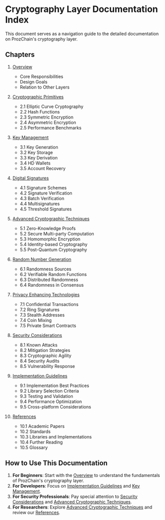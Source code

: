 # Cryptography Layer Documentation Index

This document serves as a navigation guide to the detailed documentation on ProzChain's cryptography layer.

## Chapters

1. [Overview](./08.01-cryptography-layer-overview.md)
   - Core Responsibilities
   - Design Goals
   - Relation to Other Layers
   
2. [Cryptographic Primitives](./08.02-cryptography-layer-primitives.md)
   - 2.1 Elliptic Curve Cryptography
   - 2.2 Hash Functions
   - 2.3 Symmetric Encryption
   - 2.4 Asymmetric Encryption
   - 2.5 Performance Benchmarks

3. [Key Management](./08.03-cryptography-layer-key-management.md)
   - 3.1 Key Generation
   - 3.2 Key Storage
   - 3.3 Key Derivation
   - 3.4 HD Wallets
   - 3.5 Account Recovery

4. [Digital Signatures](./08.04-cryptography-layer-signatures.md)
   - 4.1 Signature Schemes
   - 4.2 Signature Verification
   - 4.3 Batch Verification
   - 4.4 Multisignatures
   - 4.5 Threshold Signatures

5. [Advanced Cryptographic Techniques](./08.05-cryptography-layer-advanced-techniques.md)
   - 5.1 Zero-Knowledge Proofs
   - 5.2 Secure Multi-party Computation
   - 5.3 Homomorphic Encryption
   - 5.4 Identity-based Cryptography
   - 5.5 Post-Quantum Cryptography

6. [Random Number Generation](./08.06-cryptography-layer-randomness.md)
   - 6.1 Randomness Sources
   - 6.2 Verifiable Random Functions
   - 6.3 Distributed Randomness
   - 6.4 Randomness in Consensus

7. [Privacy Enhancing Technologies](./08.07-cryptography-layer-privacy.md)
   - 7.1 Confidential Transactions
   - 7.2 Ring Signatures
   - 7.3 Stealth Addresses
   - 7.4 Coin Mixing
   - 7.5 Private Smart Contracts

8. [Security Considerations](./08.08-cryptography-layer-security.md)
   - 8.1 Known Attacks
   - 8.2 Mitigation Strategies
   - 8.3 Cryptographic Agility
   - 8.4 Security Audits
   - 8.5 Vulnerability Response

9. [Implementation Guidelines](./08.09-cryptography-layer-implementation.md)
   - 9.1 Implementation Best Practices
   - 9.2 Library Selection Criteria
   - 9.3 Testing and Validation
   - 9.4 Performance Optimization
   - 9.5 Cross-platform Considerations

10. [References](./08.10-cryptography-layer-references.md)
    - 10.1 Academic Papers
    - 10.2 Standards
    - 10.3 Libraries and Implementations
    - 10.4 Further Reading
    - 10.5 Glossary

## How to Use This Documentation

1. **For Beginners**: Start with the [Overview](./08.01-cryptography-layer-overview.md) to understand the fundamentals of ProzChain's cryptography layer.
2. **For Developers**: Focus on [Implementation Guidelines](./08.09-cryptography-layer-implementation.md) and [Key Management](./08.03-cryptography-layer-key-management.md).
3. **For Security Professionals**: Pay special attention to [Security Considerations](./08.08-cryptography-layer-security.md) and [Advanced Cryptographic Techniques](./08.05-cryptography-layer-advanced-techniques.md).
4. **For Researchers**: Explore [Advanced Cryptographic Techniques](./08.05-cryptography-layer-advanced-techniques.md) and review our [References](./08.10-cryptography-layer-references.md).
